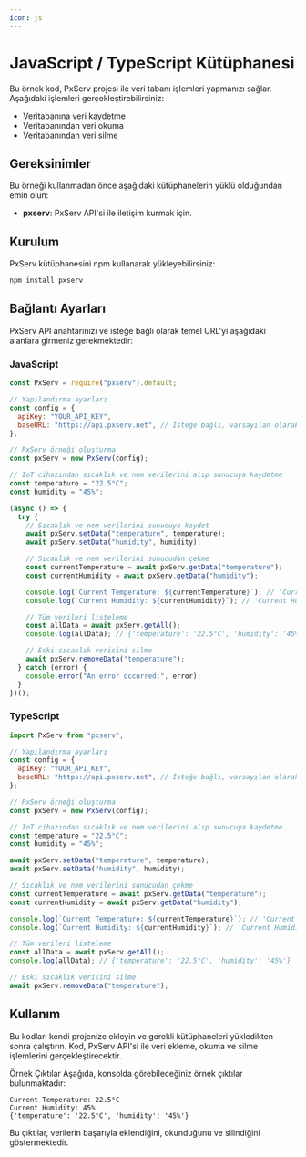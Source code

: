 ```yaml
---
icon: js
---
```


# JavaScript / TypeScript Kütüphanesi

Bu örnek kod, PxServ projesi ile veri tabanı işlemleri yapmanızı sağlar. Aşağıdaki işlemleri gerçekleştirebilirsiniz:

* Veritabanına veri kaydetme
* Veritabanından veri okuma
* Veritabanından veri silme

## Gereksinimler

Bu örneği kullanmadan önce aşağıdaki kütüphanelerin yüklü olduğundan emin olun:

* **pxserv**: PxServ API'si ile iletişim kurmak için.

## Kurulum

PxServ kütüphanesini npm kullanarak yükleyebilirsiniz:

```sh
npm install pxserv
```

## Bağlantı Ayarları

PxServ API anahtarınızı ve isteğe bağlı olarak temel URL'yi aşağıdaki alanlara girmeniz gerekmektedir:

### JavaScript

```javascript
const PxServ = require("pxserv").default;

// Yapılandırma ayarları
const config = {
  apiKey: "YOUR_API_KEY",
  baseURL: "https://api.pxserv.net", // İsteğe bağlı, varsayılan olarak bu URL kullanılır
};

// PxServ örneği oluşturma
const pxServ = new PxServ(config);

// IoT cihazından sıcaklık ve nem verilerini alıp sunucuya kaydetme
const temperature = "22.5°C";
const humidity = "45%";

(async () => {
  try {
    // Sıcaklık ve nem verilerini sunucuya kaydet
    await pxServ.setData("temperature", temperature);
    await pxServ.setData("humidity", humidity);

    // Sıcaklık ve nem verilerini sunucudan çekme
    const currentTemperature = await pxServ.getData("temperature");
    const currentHumidity = await pxServ.getData("humidity");

    console.log(`Current Temperature: ${currentTemperature}`); // 'Current Temperature: 22.5°C'
    console.log(`Current Humidity: ${currentHumidity}`); // 'Current Humidity: 45%'

    // Tüm verileri listeleme
    const allData = await pxServ.getAll();
    console.log(allData); // {'temperature': '22.5°C', 'humidity': '45%'}

    // Eski sıcaklık verisini silme
    await pxServ.removeData("temperature");
  } catch (error) {
    console.error("An error occurred:", error);
  }
})();
```

### TypeScript

```javascript
import PxServ from "pxserv";

// Yapılandırma ayarları
const config = {
  apiKey: "YOUR_API_KEY",
  baseURL: "https://api.pxserv.net", // İsteğe bağlı, varsayılan olarak bu URL kullanılır
};

// PxServ örneği oluşturma
const pxServ = new PxServ(config);

// IoT cihazından sıcaklık ve nem verilerini alıp sunucuya kaydetme
const temperature = "22.5°C";
const humidity = "45%";

await pxServ.setData("temperature", temperature);
await pxServ.setData("humidity", humidity);

// Sıcaklık ve nem verilerini sunucudan çekme
const currentTemperature = await pxServ.getData("temperature");
const currentHumidity = await pxServ.getData("humidity");

console.log(`Current Temperature: ${currentTemperature}`); // 'Current Temperature: 22.5°C'
console.log(`Current Humidity: ${currentHumidity}`); // 'Current Humidity: 45%'

// Tüm verileri listeleme
const allData = await pxServ.getAll();
console.log(allData); // {'temperature': '22.5°C', 'humidity': '45%'}

// Eski sıcaklık verisini silme
await pxServ.removeData("temperature");
```

## Kullanım

Bu kodları kendi projenize ekleyin ve gerekli kütüphaneleri yükledikten sonra çalıştırın. Kod, PxServ API'si ile veri ekleme, okuma ve silme işlemlerini gerçekleştirecektir.

Örnek Çıktılar Aşağıda, konsolda görebileceğiniz örnek çıktılar bulunmaktadır:

```
Current Temperature: 22.5°C
Current Humidity: 45%
{'temperature': '22.5°C', 'humidity': '45%'}
```

Bu çıktılar, verilerin başarıyla eklendiğini, okunduğunu ve silindiğini göstermektedir.
